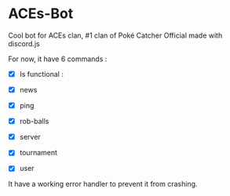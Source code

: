 # ACEs-Bot
Cool bot for ACEs clan, #1 clan of Poké Catcher Official made with discord.js

For now, it have 6 commands :
- [X] Is functional :

- [X] news
- [X] ping
- [X] rob-balls
- [X] server
- [X] tournament
- [X] user

It have a working error handler to prevent it from crashing.
